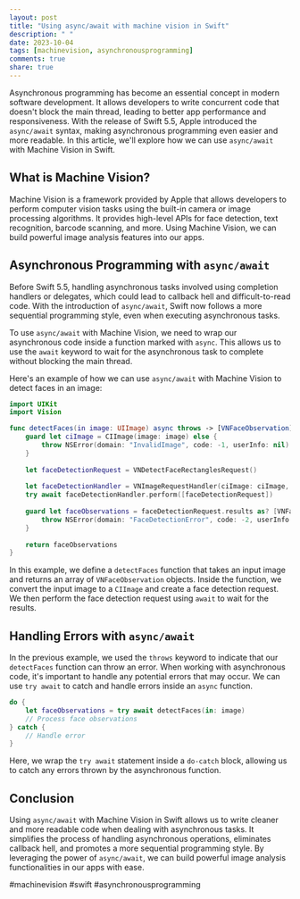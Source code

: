 ```yaml
---
layout: post
title: "Using async/await with machine vision in Swift"
description: " "
date: 2023-10-04
tags: [machinevision, asynchronousprogramming]
comments: true
share: true
---
```


Asynchronous programming has become an essential concept in modern software development. It allows developers to write concurrent code that doesn't block the main thread, leading to better app performance and responsiveness. With the release of Swift 5.5, Apple introduced the `async/await` syntax, making asynchronous programming even easier and more readable. In this article, we'll explore how we can use `async/await` with Machine Vision in Swift.

## What is Machine Vision?

Machine Vision is a framework provided by Apple that allows developers to perform computer vision tasks using the built-in camera or image processing algorithms. It provides high-level APIs for face detection, text recognition, barcode scanning, and more. Using Machine Vision, we can build powerful image analysis features into our apps.

## Asynchronous Programming with `async/await`

Before Swift 5.5, handling asynchronous tasks involved using completion handlers or delegates, which could lead to callback hell and difficult-to-read code. With the introduction of `async/await`, Swift now follows a more sequential programming style, even when executing asynchronous tasks.

To use `async/await` with Machine Vision, we need to wrap our asynchronous code inside a function marked with `async`. This allows us to use the `await` keyword to wait for the asynchronous task to complete without blocking the main thread.

Here's an example of how we can use `async/await` with Machine Vision to detect faces in an image:

```swift
import UIKit
import Vision

func detectFaces(in image: UIImage) async throws -> [VNFaceObservation] {
    guard let ciImage = CIImage(image: image) else {
        throw NSError(domain: "InvalidImage", code: -1, userInfo: nil)
    }
    
    let faceDetectionRequest = VNDetectFaceRectanglesRequest()
    
    let faceDetectionHandler = VNImageRequestHandler(ciImage: ciImage, options: [:])
    try await faceDetectionHandler.perform([faceDetectionRequest])
    
    guard let faceObservations = faceDetectionRequest.results as? [VNFaceObservation] else {
        throw NSError(domain: "FaceDetectionError", code: -2, userInfo: nil)
    }
    
    return faceObservations
}
```

In this example, we define a `detectFaces` function that takes an input image and returns an array of `VNFaceObservation` objects. Inside the function, we convert the input image to a `CIImage` and create a face detection request. We then perform the face detection request using `await` to wait for the results.

## Handling Errors with `async/await`

In the previous example, we used the `throws` keyword to indicate that our `detectFaces` function can throw an error. When working with asynchronous code, it's important to handle any potential errors that may occur. We can use `try await` to catch and handle errors inside an `async` function.

```swift
do {
    let faceObservations = try await detectFaces(in: image)
    // Process face observations
} catch {
    // Handle error
}
```

Here, we wrap the `try await` statement inside a `do-catch` block, allowing us to catch any errors thrown by the asynchronous function.

## Conclusion

Using `async/await` with Machine Vision in Swift allows us to write cleaner and more readable code when dealing with asynchronous tasks. It simplifies the process of handling asynchronous operations, eliminates callback hell, and promotes a more sequential programming style. By leveraging the power of `async/await`, we can build powerful image analysis functionalities in our apps with ease.

#machinevision #swift #asynchronousprogramming